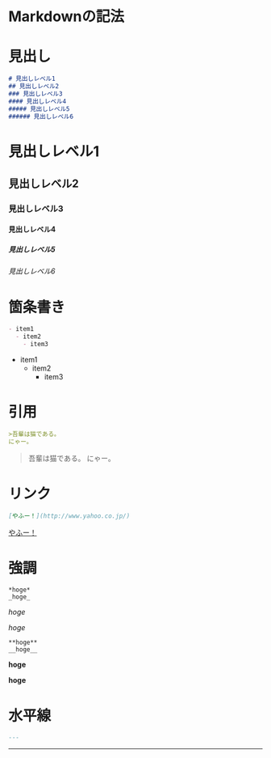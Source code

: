 Markdownの記法
=============

# 見出し

```markdown
# 見出しレベル1
## 見出しレベル2
### 見出しレベル3
#### 見出しレベル4
##### 見出しレベル5
###### 見出しレベル6
```

# 見出しレベル1
## 見出しレベル2
### 見出しレベル3
#### 見出しレベル4
##### 見出しレベル5
###### 見出しレベル6


# 箇条書き

```markdown
- item1
  - item2
    - item3
```

- item1
  - item2
    - item3


# 引用

```markdown
>吾輩は猫である。
にゃー。
```

>吾輩は猫である。
にゃー。


# リンク

```markdown
[やふー！](http://www.yahoo.co.jp/)
```

[やふー！](http://www.yahoo.co.jp/)


# 強調


```
*hoge*
_hoge_
```

*hoge*

_hoge_


```
**hoge**
__hoge__
```

**hoge**

__hoge__


# 水平線

```markdown
---
```

---



